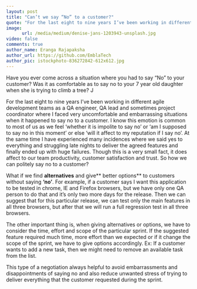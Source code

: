 ```yaml
---
layout: post
title: "Can’t we say “No” to a customer?"
quote: "For the last eight to nine years I’ve been working in different agile development teams as a QA engineer, QA lead and sometimes project coordinator where I faced very uncomfortable and embarrassing situations when it happened to say no to a customer."
image:
      url: /media/medium/denise-jans-1203943-unsplash.jpg
video: false
comments: true
author_name: Eranga Rajapaksha
author_url: https://github.com/EmblaTech
author_pic: istockphoto-836272842-612x612.jpg
---
```


<style type="text/css"> #post-info { background-color: rgba(0,0,0,.5); padding: 10px; } </style>

Have you ever come across a situation where you had to say “No” to your customer? Was it as comfortable as to say no to your 7 year old daughter when she is trying to climb a tree? J

For the last eight to nine years I’ve been working in different agile development teams as a QA engineer, QA lead and sometimes project coordinator where I faced very uncomfortable and embarrassing situations when it happened to say no to a customer. I know this emotion is common to most of us as we feel ‘whether it is impolite to say no’ or ‘am I supposed to say no in this moment’ or else ‘will it affect to my reputation if I say no’. At the same time I have experienced many incidences where we said yes to everything and struggling late nights to deliver the agreed features and finally ended up with huge failures. Though this is a very small fact, it does affect to our team productivity, customer satisfaction and trust. So how we can politely say no to a customer?

What if we find **alternatives** and give** better options** to customers without saying **‘no’**. For example, if a customer says I want this application to be tested in chrome, IE and Firefox browsers, but we have only one QA person to do that and it’s only two more days for the release. Then we can suggest that for this particular release, we can test only the main features in all three browsers, but after that we will run a full regression test in all three browsers.

The other important thing is, when giving alternatives or options, we have to consider the time, effort and scope of the particular sprint. If the suggested feature required much time, more effort than we expected or if it change the scope of the sprint, we have to give options accordingly. Ex: If a customer wants to add a new task, then we might need to remove an available task from the list.

This type of a negotiation always helpful to avoid embarrassments and disappointments of saying no and also reduce unwanted stress of trying to deliver everything that the customer requested during the sprint.
